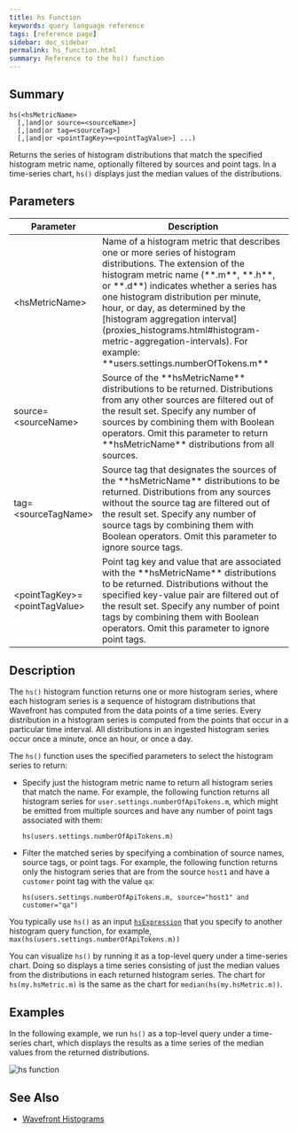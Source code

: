 ```yaml
---
title: hs Function
keywords: query language reference
tags: [reference page]
sidebar: doc_sidebar
permalink: hs_function.html
summary: Reference to the hs() function
---
```

## Summary
```
hs(<hsMetricName> 
  [,|and|or source=<sourceName>] 
  [,|and|or tag=<sourceTag>] 
  [,|and|or <pointTagKey>=<pointTagValue>] ...)
```

Returns the series of histogram distributions that match the specified histogram metric name, optionally filtered by sources and point tags. 
In a time-series chart, `hs()` displays just the median values of the distributions.


## Parameters


<table style="width: 100%;">
<thead>
<tr><th width="30%">Parameter</th><th width="70%">Description</th></tr>
</thead>
<tbody>
<tr>
<td markdown="span">&lt;hsMetricName&gt;</td>
<td markdown="span">Name of a histogram metric that describes one or more series of histogram distributions. The extension of the histogram metric name (**.m**, **.h**, or **.d**) indicates whether a series has one histogram distribution per minute, hour, or day, as determined by the [histogram aggregation interval](proxies_histograms.html#histogram-metric-aggregation-intervals). For example: **users.settings.numberOfTokens.m**</td></tr>
<tr>
<td>source=&lt;sourceName&gt;</td>
<td markdown="span">Source of the **hsMetricName** distributions to be returned. Distributions from any other sources are filtered out of the result set. Specify any number of sources by combining them with Boolean operators. Omit this parameter to return **hsMetricName** distributions from all sources.</td>
</tr>
<tr>
<td>tag=&lt;sourceTagName&gt;</td>
<td markdown="span">Source tag that designates the sources of the **hsMetricName** distributions to be returned. Distributions from any sources without the source tag are filtered out of the result set. Specify any number of source tags by combining them with Boolean operators. Omit this parameter to ignore source tags.</td>
</tr>
<tr>
<td>&lt;pointTagKey&gt;=&lt;pointTagValue&gt;</td>
<td markdown="span">Point tag key and value that are associated with the **hsMetricName** distributions to be returned. Distributions without the specified key-value pair are filtered out of the result set. Specify any number of point tags by combining them with Boolean operators. Omit this parameter to ignore point tags.</td>
</tr>
</tbody>
</table>


## Description

The `hs()` histogram function returns one or more histogram series, where each histogram series is a sequence of histogram distributions that Wavefront has computed from the data points of a time series. Every distribution in a histogram series is computed from the points that occur in a particular time interval. All distributions in an ingested histogram series occur once a minute, once an hour, or once a day. 

The `hs()` function uses the specified parameters to select the histogram series to return: 
* Specify just the histogram metric name to return all histogram series that match the name. For example, the following function returns all histogram series for `user.settings.numberOfApiTokens.m`, which might be emitted from multiple sources and have any number of point tags associated with them:

  ```hs(users.settings.numberOfApiTokens.m)```

* Filter the matched series by specifying a combination of source names, source tags, or point tags. For example, the following function returns only the histogram series that are from the source `host1` and have a `customer` point tag with the value `qa`:

  ```hs(users.settings.numberOfApiTokens.m, source="host1" and customer="qa")```

You typically use `hs()` as an input [`hsExpression`](query_language_reference.html#query-expressions) that you specify to another histogram query function, for example, `max(hs(users.settings.numberOfApiTokens.m))` 

You can visualize `hs()` by running it as a top-level query under a time-series chart. Doing so displays a time series consisting of just the median values from the distributions in each returned histogram series. The chart for `hs(my.hsMetric.m)` is the same as the chart for `median(hs(my.hsMetric.m))`.


## Examples

In the following example, we run `hs()` as a top-level query under a time-series chart, which displays the results as a time series of the median values from the returned distributions.

![hs function](images/hs_function.png)


## See Also

* [Wavefront Histograms](proxies_histograms.html)
